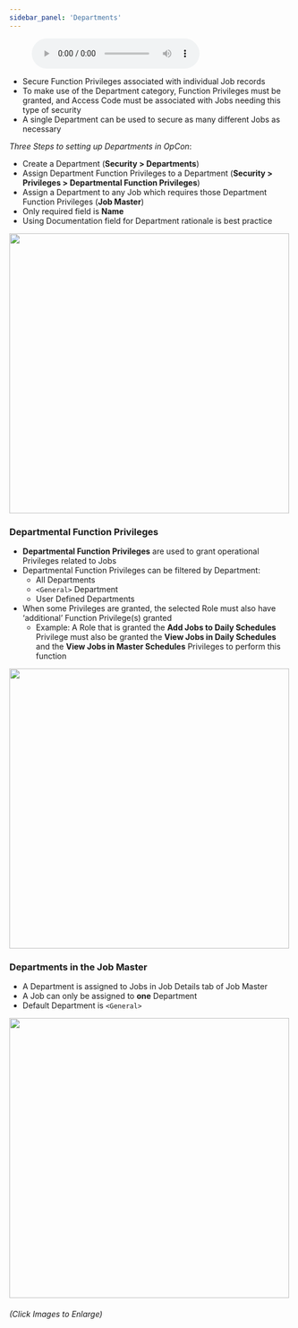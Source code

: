```yaml
---
sidebar_panel: 'Departments'
---
```


<figure>
    <audio
        controls
        src="audiobasic/Departments.mp3">
            Your browser does not support the
            <code>audio</code> element.
    </audio>
</figure>

* Secure Function Privileges associated with individual Job records
* To make use of the Department category, Function Privileges must be granted, and Access Code must be associated with Jobs needing this type of security 
* A single Department can be used to secure as many different Jobs as necessary

_Three Steps to setting up Departments in OpCon_:  

* Create a Department (**Security > Departments**) 
* Assign Department Function Privileges to a Department (**Security > Privileges > Departmental Function Privileges**)
* Assign a Department to any Job which requires those Department Function Privileges (**Job Master**)
* Only required field is **Name**  
* Using Documentation field for Department rationale is best practice

<a href="imgbasic/307.png" target="_blank"><img src="imgbasic/307.png" width="500"></img></a>

### Departmental Function Privileges

* **Departmental Function Privileges** are used to grant operational Privileges related to Jobs
* Departmental Function Privileges can be filtered by Department:
    * All Departments
    * ```<General>``` Department
    * User Defined Departments
* When some Privileges are granted, the selected Role must also have ‘additional’ Function Privilege(s) granted
    * Example: A Role that is granted the **Add Jobs to Daily Schedules** Privilege must also be granted the **View Jobs in Daily Schedules** and the  **View Jobs in Master Schedules** Privileges to perform this function

<a href="imgbasic/308.png" target="_blank"><img src="imgbasic/308.png" width="500"></img></a>

### Departments in the Job Master

* A Department is assigned to Jobs in Job Details tab of Job Master
* A Job can only be assigned to **one** Department
* Default Department is ```<General>```

<a href="imgbasic/309.png" target="_blank"><img src="imgbasic/309.png" width="500"></img></a>

###### (Click Images to Enlarge)